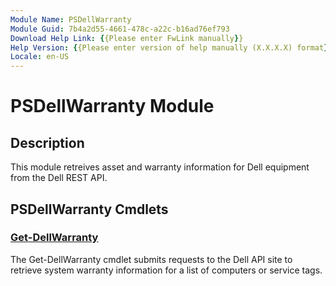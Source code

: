 ```yaml
---
Module Name: PSDellWarranty
Module Guid: 7b4a2d55-4661-478c-a22c-b16ad76ef793
Download Help Link: {{Please enter FwLink manually}}
Help Version: {{Please enter version of help manually (X.X.X.X) format}}
Locale: en-US
---
```


# PSDellWarranty Module
## Description
This module retreives asset and warranty information for Dell equipment from the Dell REST API.

## PSDellWarranty Cmdlets
### [Get-DellWarranty](Get-DellWarranty.md)
The Get-DellWarranty cmdlet submits requests to the Dell API site to retrieve system warranty information for a list of computers or service tags.

